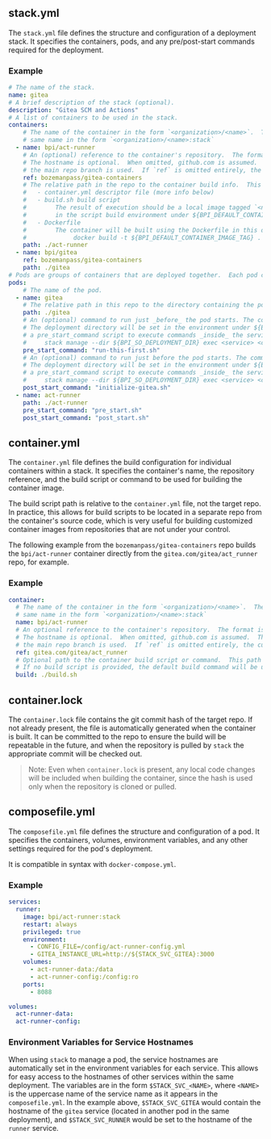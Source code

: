 ## stack.yml

The `stack.yml` file defines the structure and configuration of a deployment stack. It specifies the containers, pods,
and any pre/post-start commands required for the deployment.

### Example

```yaml
# The name of the stack.
name: gitea
# A brief description of the stack (optional).
description: "Gitea SCM and Actions"
# A list of containers to be used in the stack.
containers:
    # The name of the container in the form `<organization>/<name>`.  The pod's composefile.yml will need to use the
    # same name in the form `<organization>/<name>:stack`
  - name: bpi/act-runner
    # An (optional) reference to the container's repository.  The format is: [hostname/]organization/repo[@tag_or_branch]
    # The hostname is optional.  When omitted, github.com is assumed.  The tag is also optional.  If omitted,
    # the main repo branch is used.  If `ref` is omitted entirely, the current repo is assumed.
    ref: bozemanpass/gitea-containers
    # The relative path in the repo to the container build info.  This directory must contain one (or more) of:
    #   - container.yml descriptor file (more info below)
    #   - build.sh build script
    #        The result of execution should be a local image tagged `<name>:stack`.  The exact tag is available
    #        in the script build environment under ${BPI_DEFAULT_CONTAINER_IMAGE_TAG}.
    #   - Dockerfile
    #        The container will be built using the Dockerfile in this directory similar to:
    #             docker build -t ${BPI_DEFAULT_CONTAINER_IMAGE_TAG} .
    path: ./act-runner
  - name: bpi/gitea
    ref: bozemanpass/gitea-containers
    path: ./gitea
# Pods are groups of containers that are deployed together.  Each pod corresponds to one composefile.yml.
pods:
    # The name of the pod.
  - name: gitea
    # The relative path in this repo to the directory containing the pod composefile.yml and other files.
    path: ./gitea
    # An (optional) command to run just _before_ the pod starts. The command is executed on the host.
    # The deployment directory will be set in the environment under ${BPI_SO_DEPLOYMENT_DIR}, allowing
    # a pre_start_command script to execute commands _inside_ the service containers with: 
    #     stack manage --dir ${BPI_SO_DEPLOYMENT_DIR} exec <service> <command>
    pre_start_command: "run-this-first.sh"
    # An (optional) command to run just before the pod starts. The command is executed on the host.
    # The deployment directory will be set in the environment under ${BPI_SO_DEPLOYMENT_DIR}, allowing
    # a pre_start_command script to execute commands _inside_ the service containers with: 
    #     stack manage --dir ${BPI_SO_DEPLOYMENT_DIR} exec <service> <command>
    post_start_command: "initialize-gitea.sh"
  - name: act-runner
    path: ./act-runner
    pre_start_command: "pre_start.sh"
    post_start_command: "post_start.sh"
```

## container.yml

The `container.yml` file defines the build configuration for individual containers within a stack.  It specifies the container's name,
the repository reference, and the build script or command to be used for building the container image.

The build script path is relative to the `container.yml` file, not the target repo.  In practice, this allows for build
scripts to be located in a separate repo from the container's source code, which is very useful for building customized
container images from repositories that are not under your control.

The following example from the `bozemanpass/gitea-containers` repo builds the `bpi/act-runner` container directly from
the `gitea.com/gitea/act_runner` repo, for example.

### Example
```yaml
container:
  # The name of the container in the form `<organization>/<name>`.  The pod's composefile.yml will need to use the
  # same name in the form `<organization>/<name>:stack`
  name: bpi/act-runner
  # An optional reference to the container's repository.  The format is: [hostname/]organization/repo[@tag_or_branch]
  # The hostname is optional.  When omitted, github.com is assumed.  The tag is also optional.  If omitted,
  # the main repo branch is used.  If `ref` is omitted entirely, the current repo is assumed.
  ref: gitea.com/gitea/act_runner
  # Optional path to the container build script or command.  This path is relative to the `container.yml` file.
  # If no build script is provided, the default build command will be used.
  build: ./build.sh
```

## container.lock

The `container.lock` file contains the git commit hash of the target repo.  If not already present, the file is
automatically generated when the container is built.  It can be committed to the repo to ensure the build will be
repeatable in the future, and when the repository is pulled by `stack` the appropriate commit will be checked out.

> Note: Even when `container.lock` is present, any local code changes will be included when building the container,
> since the hash is used only when the repository is cloned or pulled.

## composefile.yml

The `composefile.yml` file defines the structure and configuration of a pod. It specifies the containers, volumes, 
environment variables, and any other settings required for the pod's deployment.

It is compatible in syntax with `docker-compose.yml`.

### Example
```yaml
services:
  runner:
    image: bpi/act-runner:stack
    restart: always
    privileged: true
    environment:
      - CONFIG_FILE=/config/act-runner-config.yml
      - GITEA_INSTANCE_URL=http://${STACK_SVC_GITEA}:3000
    volumes:
      - act-runner-data:/data
      - act-runner-config:/config:ro
    ports:
      - 8088

volumes:
  act-runner-data:
  act-runner-config:
```

### Environment Variables for Service Hostnames

When using `stack` to manage a pod, the service hostnames are automatically set in the environment variables for
each service.  This allows for easy access to the hostnames of other services within the same deployment.  The variables
are in the form `$STACK_SVC_<NAME>`, where `<NAME>` is the uppercase name of the service name as it appears in the
`composefile.yml`.  In the example above, `$STACK_SVC_GITEA` would contain the hostname of the `gitea` service (located
in another pod in the same deployment), and `$STACK_SVC_RUNNER` would be set to the hostname of the `runner` service.